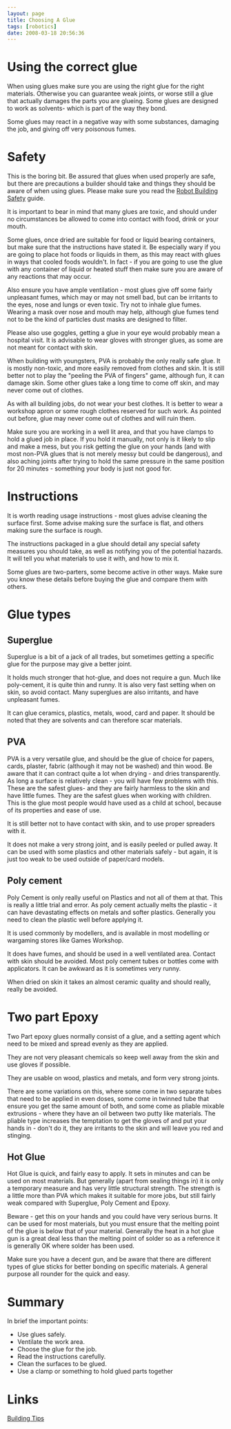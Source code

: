 ```yaml
---
layout: page
title: Choosing A Glue
tags: [robotics]
date: 2008-03-18 20:56:36
---
```

# Using the correct glue
When using glues make sure you are using the right glue for the right materials. Otherwise you can guarantee weak joints, or worse still a glue that actually damages the parts you are glueing. Some glues are designed to work as solvents- which is part of the way they bond.

Some glues may react in a negative way with some substances, damaging the job, and giving off very poisonous fumes.

# Safety

This is the boring bit. Be assured that glues when used properly are safe, but there are precautions a builder should take and things they should be aware of when using glues. Please make sure you read the [Robot Building Safety](/wiki/robot_building_safety.html "Building robots can be dangerous - tips to help your safety") guide.

It is important to bear in mind that many glues are toxic, and should under no circumstances be allowed to come into contact with food, drink or your mouth.

Some glues, once dried are suitable for food or liquid bearing containers, but make sure that the instructions have stated it. Be especially wary if you are going to place hot foods or liquids in them, as this may react with glues in ways that cooled foods wouldn't. In fact - if you are going to use the glue with any container of liquid or heated stuff then make sure you are aware of any reactions that may occur.

Also ensure you have ample ventilation - most glues give off some fairly unpleasant fumes, which may or may not smell bad, but can be irritants to the eyes, nose and lungs or even toxic. Try not to inhale glue fumes. Wearing a mask over nose and mouth may help, although glue fumes tend not to be the kind of particles dust masks are designed to filter.

Please also use goggles, getting a glue in your eye would probably mean a hospital visit. It is advisable to wear gloves with stronger glues, as some are not meant for contact with skin.

When building with youngsters, PVA is probably the only really safe glue. It is mostly non-toxic, and more easily removed from clothes and skin. It is still better not to play the "peeling the PVA of fingers" game, although fun, it can damage skin. Some other glues take a long time to come off skin, and may never come out of clothes.

As with all building jobs, do not wear your best clothes. It is better to wear a workshop apron or some rough clothes reserved for such work. As pointed out before, glue may never come out of clothes and will ruin them.

Make sure you are working in a well lit area, and that you have clamps to hold a glued job in place. If you hold it manually, not only is it likely to slip and make a mess, but you risk getting the glue on your hands (and with most non-PVA glues that is not merely messy but could be dangerous), and also aching joints after trying to hold the same pressure in the same position for 20 minutes - something your body is just not good for.

# Instructions

It is worth reading usage instructions - most glues advise cleaning the surface first. Some advise making sure the surface is flat, and others making sure the surface is rough.

The instructions packaged in a glue should detail any special safety measures you should take, as well as notifying you of the potential hazards. It will tell you what materials to use it with, and how to mix it.

Some glues are two-parters, some become active in other ways. Make sure you know these details before buying the glue and compare them with others.

# Glue types

## Superglue

Superglue is a bit of a jack of all trades, but sometimes getting a specific glue for the purpose may give a better joint.

It holds much stronger that hot-glue, and does not require a gun. Much like poly-cement, it is quite thin and runny. It is also very fast setting when on skin, so avoid contact. Many superglues are also irritants, and have unpleasant fumes.

It can glue ceramics, plastics, metals, wood, card and paper. It should be noted that they are solvents and can therefore scar materials.

## PVA



PVA is a very versatile glue, and should be the glue of choice for papers, cards, plaster, fabric (although it may not be washed) and thin wood. Be aware that it can contract quite a lot when drying - and dries transparently. As long a surface is relatively clean - you will have few problems with this. These are the safest glues- and they are fairly harmless to the skin and have little fumes. They are the safest glues when working with children. This is the glue most people would have used as a child at school, because of its properties and ease of use.

It is still better not to have contact with skin, and to use proper spreaders with it.

It does not make a very strong joint, and is easily peeled or pulled away. It can be used with some plastics and other materials safely - but again, it is just too weak to be used outside of paper/card models.

## Poly cement

Poly Cement is only really useful on Plastics and not all of them at that. This is really a little trial and error. As poly cement actually melts the plastic - it can have devastating effects on metals and softer plastics. Generally you need to clean the plastic well before applying it.

It is used commonly by modellers, and is available in most modelling or wargaming stores like Games Workshop.

It does have fumes, and should be used in a well ventilated area. Contact with skin should be avoided. Most poly cement tubes or bottles come with applicators. It can be awkward as it is sometimes very runny.

When dried on skin it takes an almost ceramic quality and should really, really be avoided.

# Two part Epoxy

Two Part epoxy glues normally consist of a glue, and a setting agent which need to be mixed and spread evenly as they are applied.

They are not very pleasant chemicals so keep well away from the skin and use gloves if possible.

They are usable on wood, plastics and metals, and form very strong joints.

There are some variations on this, where some come in two separate tubes that need to be applied in even doses, some come in twinned tube that ensure you get the same amount of both, and some come as pliable mixable extrusions - where they have an oil between two putty like materials. The pliable type increases the temptation to get the gloves of and put your hands in - don't do it, they are irritants to the skin and will leave you red and stinging.

## Hot Glue

Hot Glue is quick, and fairly easy to apply. It sets in minutes and can be used on most materials. But generally (apart from sealing things in) it is only a temporary measure and has very little structural strength. The strength is a little more than PVA which makes it suitable for more jobs, but still fairly weak compared with Superglue, Poly Cement and Epoxy.

Beware - get this on your hands and you could have very serious burns. It can be used for most materials, but you must ensure that the melting point of the glue is below that of your material. Generally the heat in a hot glue gun is a great deal less than the melting point of solder so as a reference it is generally OK where solder has been used.

Make sure you have a decent gun, and be aware that there are different types of glue sticks for better bonding on specific materials. A general purpose all rounder for the quick and easy.

# Summary

In brief the important points:

- Use glues safely.
- Ventilate the work area.
- Choose the glue for the job.
- Read the instructions carefully.
- Clean the surfaces to be glued.
- Use a clamp or something to hold glued parts together

# Links

[Building Tips](/wiki/building_tips.html "Hints and helpers for actually building robots, and other stuff.")
